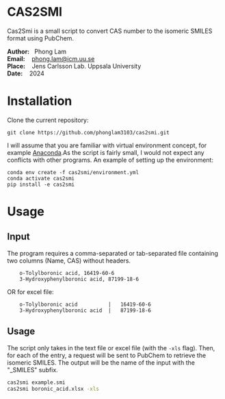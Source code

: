 # CAS2SMI

Cas2Smi is a small script to convert CAS number to the isomeric SMILES format using PubChem.

**Author:** &nbsp;&nbsp;Phong Lam<br />
**Email:**  &nbsp;&nbsp;&nbsp;phong.lam@icm.uu.se <br />
**Place:** &nbsp;&nbsp;&nbsp;Jens Carlsson Lab. Uppsala University <br />
**Date:** &nbsp;&nbsp;  2024 </br >

# Installation 

Clone the current repository:

    git clone https://github.com/phonglam3103/cas2smi.git

I will assume that you are familiar with virtual environment concept, for example [Anaconda](https://docs.anaconda.com/anaconda/install/index.html).As the script is fairly small, I would not expect any conflicts with other programs. An example of setting up the environment:

    conda env create -f cas2smi/environment.yml
    conda activate cas2smi
    pip install -e cas2smi

# Usage

## Input

The program requires a comma-separated or tab-separated file containing two columns (Name, CAS) without headers.

```
    o-Tolylboronic acid, 16419-60-6
    3-Hydroxyphenylboronic acid, 87199-18-6
```

OR for excel file:

```
    o-Tolylboronic acid          |   16419-60-6
    3-Hydroxyphenylboronic acid  |   87199-18-6
```

## Usage

The script only takes in the text file or excel file (with the `-xls` flag). Then, for each of the entry, a request will be sent to PubChem to retrieve the isomeric SMILES. The output will be the name of the input with the "_SMILES" subfix.

```bash
cas2smi example.smi
cas2smi boronic_acid.xlsx -xls
```

